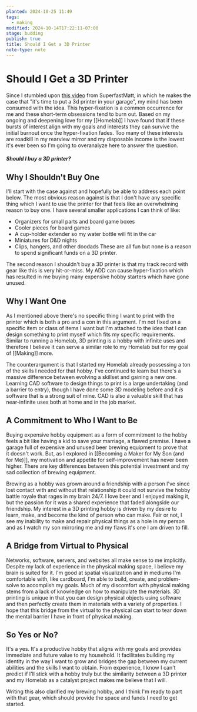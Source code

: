 ```yaml
---
planted: 2024-10-25 11:49
tags:
  - making
modified: 2024-10-14T17:22:11-07:00
stage: budding
publish: true
title: Should I Get a 3D Printer
note-type: note
---
```

# Should I Get a 3D Printer

Since I stumbled upon [this video](https://www.youtube.com/watch?v=7WwGkFbwygI) from SuperfastMatt, in which he makes the case that "it's time to put a 3d printer in your garage", my mind has been consumed with the idea. This hyper-fixation is a common occurrence for me and these short-term obsessions tend to burn out. Based on my ongoing and deepening love for my [[Homelab]] I have found that if these bursts of interest align with my goals and interests they can survive the initial burnout once the hyper-fixation fades. Too many of these interests are roadkill in my rearview mirror and my disposable income is the lowest it's ever been so I'm going to overanalyze here to answer the question.
##### *Should I buy a 3D printer?*

## Why I Shouldn't Buy One
I'll start with the case against and hopefully be able to address each point below. The most obvious reason against is that I don't have any specific thing which I want to use the printer for that feels like an overwhelming reason to buy one. I have several smaller applications I can think of like:
- Organizers for small parts and board game boxes
- Cooler pieces for board games
- A cup-holder extender so my water bottle will fit in the car
- Miniatures for D&D nights
- Clips, hangers, and other doodads
These are all fun but none is a reason to spend significant funds on a 3D printer.

The second reason I shouldn't buy a 3D printer is that my track record with gear like this is very hit-or-miss. My ADD can cause hyper-fixation which has resulted in me buying many expensive hobby starters which have gone unused.
## Why I Want One
As I mentioned above there's no specific thing I want to print with the printer which is both a pro and a con in this argument. I'm not fixed on a specific item or class of items I want but I'm attached to the idea that I can design something to print myself which fits my specific requirements. Similar to running a Homelab, 3D printing is a hobby with infinite uses and therefore I believe it can serve a similar role to my Homelab but for my goal of [[Making]] more.

The counterargument is that I started my Homelab already possessing a ton of the skills I needed for that hobby. I've continued to learn but there's a massive difference between evolving a skillset and gaining a new one. Learning CAD software to design things to print is a large undertaking (and a barrier to entry), though I have done some 3D modeling before and it *is* software that is a strong suit of mine. CAD is also a valuable skill that has near-infinite uses both at home and in the job market.

## A Commitment to Who I Want to Be
Buying expensive hobby equipment as a form of commitment to the hobby feels a bit like having a kid to save your marriage, a flawed premise. I have a garage full of expensive and unused beer brewing equipment to prove that it doesn't work. But, as I explored in [[Becoming a Maker for My Son (and for Me)]], my motivation and appetite for self-improvement has never been higher. There are key differences between this potential investment and my sad collection of brewing equipment.

Brewing as a hobby was grown around a friendship with a person I've since lost contact with and without that relationship it could not survive the hobby battle royale that rages in my brain 24/7. I love beer and I enjoyed making it, but the passion for it was a shared experience that faded alongside our friendship. My interest in a 3D printing hobby is driven by my desire to learn, make, and become the kind of person who can make. Fair or not, I see my inability to make and repair physical things as a hole in my person and as I watch my son mirroring me and my flaws it's one I am driven to fill.

## A Bridge from Virtual to Physical
Networks, software, servers, and websites all make sense to me implicitly. Despite my lack of experience in the physical making space, I believe my brain is suited for it. I'm good at spatial visualization and in mediums I'm comfortable with, like cardboard, I'm able to build, create, and problem-solve to accomplish my goals. Much of my discomfort with physical making stems from a lack of knowledge on how to manipulate the materials. 3D printing is unique in that you can design physical objects using software and then perfectly create them in materials with a variety of properties. I hope that this bridge from the virtual to the physical can start to tear down the mental barrier I have in front of physical making.

## So Yes or No?
It's a yes. It's a productive hobby that aligns with my goals and provides immediate and future value to my household. It facilitates building my identity in the way I want to grow and bridges the gap between my current abilities and the skills I want to obtain. From experience, I know I can't predict if I'll stick with a hobby truly but the similarity between a 3D printer and my Homelab as a catalyst project makes me believe that I will.

Writing this also clarified my brewing hobby, and I think I'm ready to part with that gear, which should provide the space and funds I need to get started.

